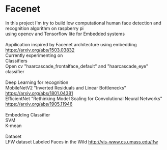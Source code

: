 # Facenet
In this project I'm try to build low computational human face detection and recognition algorithm on raspberry pi <br/>
using opencv and Tensorflow lite for Embedded systems<br/> <br/>
Appilication inspired by Facenet architecture using embedding https://arxiv.org/abs/1503.03832 <br/>
Currently experimenting on <br/>
Classifiers <br/>
  Open cv "haarcascade_frontalface_default" and "haarcascade_eye" classifier <br/><br/>
Deep Learning for recognition <br/>
  MobileNetV2 "Inverted Residuals and Linear Bottlenecks"  https://arxiv.org/abs/1801.04381 <br/>
  EfficientNet "Rethinking Model Scaling for Convolutional Neural Networks" https://arxiv.org/abs/1905.11946 <br/><br/>
Embedding Classifier <br/>
 SVM <br/>
 K-mean <br/><br/>
Dataset <br/>
LFW dataset Labeled Faces in the Wild http://vis-www.cs.umass.edu/lfw <br/><br/>

